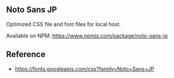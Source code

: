 ## Noto Sans JP

Optimized CSS file and font files for local host.

Available on NPM: https://www.npmjs.com/package/noto-sans-jp


## Reference

- https://fonts.googleapis.com/css?family=Noto+Sans+JP

